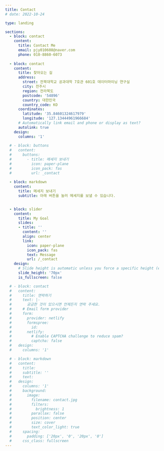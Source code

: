```yaml
---
title: Contact
# date: 2022-10-24

type: landing

sections:
  - block: contact
    content:
      title: Contact Me
      email: pjy010608@naver.com
      phone: 010-8860-6073
      
  - block: contact
    content:
      title: 찾아오는 길
      address:
        street: 전북대학교 공과대학 7호관 601호 데이터마이닝 연구실
        city: 전주시
        region: 전라북도
        postcode: '54896'
        country: 대한민국
        country_code: KO
      coordinates:
        latitude: '35.84601324617979'
        longitude: '127.13444961966684'
      # Automatically link email and phone or display as text?
      autolink: true
    design:
      columns: '1'
  
  # - block: buttons
  #   content:
  #     buttons:
  #       - title: 메세지 보내기
  #         icon: paper-plane
  #         icon_pack: fas
  #         url: _contact
  
  - block: markdown
    content: 
      title: 메세지 보내기
      subtitle: 아래 버튼을 눌러 메세지를 보낼 수 있습니다. 
  

  - block: slider
    content:
      title: My Goal
      slides:
      - title: ''
        content: ''
        align: center
        link:
          icon: paper-plane
          icon_pack: fas
          text: Message
          url: /_contact    
    design:
      # Slide height is automatic unless you force a specific height (e.g. '400px')
      slide_height: '70px'
      is_fullscreen: false

  # - block: contact
  #   content:
  #     title: 연락하기
  #     text: |-
  #       궁금한 것이 있으시면 언제든지 연락 주세요.
  #     # Email form provider
  #     form:
  #       provider: netlify
  #       formspree:
  #         id:
  #       netlify:
  #         # Enable CAPTCHA challenge to reduce spam?
  #         captcha: false  
  #   design:
  #     columns: '1'

  # - block: markdown
  #   content:
  #     title:
  #     subtitle: ''
  #     text:
  #   design:
  #     columns: '1'
  #     background:
  #       image: 
  #         filename: contact.jpg
  #         filters:
  #           brightness: 1
  #         parallax: false
  #         position: center
  #         size: cover
  #         text_color_light: true
  #     spacing:
  #       padding: ['20px', '0', '20px', '0']
  #     css_class: fullscreen
---
```

